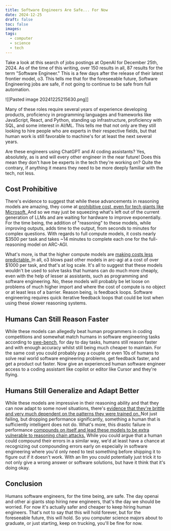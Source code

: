 ```yaml
---
title: Software Engineers Are Safe... For Now
date: 2024-12-25
draft: false
toc: false
images: 
tags:
  - computer
  - science
  - tech
---
```

Take a look at this search of jobs postings at OpenAI for December 25th, 2024. As of the time of this writing, over 150 results in all, 87 results for the term "Software Engineer." This is a few days after the release of their latest frontier model, o3. This tells me that for the foreseeable future, Software Engineering jobs are safe, if not going to continue to be safe from full automation.

![[Pasted image 20241225215630.png]]

Many of these roles require several years of experience developing products, proficiency in programming languages and frameworks like JavaScript, React, and Python, standing up infrastructure, proficiency with SQL, and some interest in AI/ML. This tells me that not only are they still looking to hire people who are experts in their respective fields, but that human work is still favorable to machine's for at least the next several years. 

Are these engineers using ChatGPT and AI coding assistants? Yes, absolutely, as is and will every other engineer in the near future! Does this mean they don't have be experts in the tech they're working on? Quite the contrary, if anything it means they need to be more deeply familiar with the tech, not less. 

## Cost Prohibitive

There's evidence to suggest that while these advancements in reasoning models are amazing, they come at [prohibitive cost, even for tech giants like Microsoft. ](https://www.barrons.com/articles/openai-o3-model-cost-chatgpt-microsoft-ca040997) And so we may just be squeezing what's left out of the current generation of LLMs and are waiting for hardware to improve exponentially. For the time being, the addition of "reasoning" to these models, while improving outputs, adds time to the output, from seconds to minutes for complex questions. With regards to full compute models, it costs nearly $3500 per task and takes ~14 minutes to complete each one for the full-reasoning model on ARC-AGI. 

What's more, is that the higher compute models are [making costs less predictable. ](https://techcrunch.com/2024/12/23/openais-o3-suggests-ai-models-are-scaling-in-new-ways-but-so-are-the-costs/) In all, o3 blows past other models in arc-agi at a cost of over $1000 per task, and that's at log scale. It's all to suggest that these models wouldn't be used to solve tasks that humans can do much more cheaply, even with the help of lesser ai assistants, such as programming and software engineering. No, these models will probably be let loose on problems of much higher import and where the cost of compute is no object or at least less of a barrier. Reason being, is feedback loops. Software engineering requires quick iterative feedback loops that could be lost when using these slower reasoning systems.

## Humans Can Still Reason Faster

While these models can allegedly beat human programmers in coding competitions and somewhat match humans in software engineering tasks according to [swe-bench](https://www.swebench.com/), for day to day tasks, humans still reason faster and with enough accuracy whilst still being much cheaper to maintain. For the same cost you could probably pay a couple or even 10s of humans to solve real world software engineering problems, get feedback faster, and get a product out faster. Now give an experienced human software engineer access to a coding assistant like copilot or editor like Cursor and they're flying. 

## Humans Still Generalize and Adapt Better

While these models are impressive in their reasoning ability and that they can now adapt to some novel situations, there's [evidence that they're brittle and very much dependent on the patterns they were trained on. ](https://machinelearning.apple.com/research/gsm-symbolic) Not just failing, but dropping performance significantly, something a human that is sufficiently intelligent does not do. What's more, this drastic failure in performance [compounds on itself and lead these models to be extra vulnerable to reasoning chain attacks.](https://arxiv.org/html/2412.11934v1) While you could argue that a human could compound their errors in a similar way, we'd at least have a chance at recognizing out compounding errors early on especially in software engineering where you'd only need to test something before shipping it to figure out if it doesn't work. With an llm you could potentially just trick it to not only give a wrong answer or software solutions, but have it think that it's doing okay.

## Conclusion

Humans software engineers, for the time being, are safe. The day openai and other ai giants stop hiring new engineers, that's the day we should be worried. For now it's actually safer and cheaper to keep hiring human engineers. That's not to say that this will hold forever, but for the foreseeable future, this will hold. So you computer science majors about to graduate, or just starting, keep on trucking, you'll be fine for now.